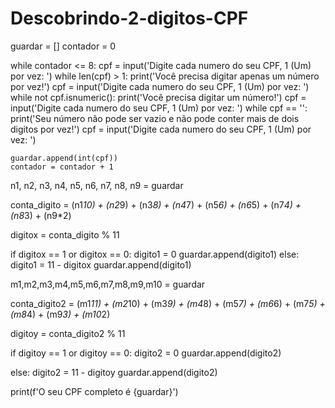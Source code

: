 # Descobrindo-2-digitos-CPF


guardar = []
contador = 0


while contador <= 8:
    cpf = input('Digite cada numero do seu CPF, 1 (Um) por vez: ')
    while len(cpf) > 1:
               print('Você precisa digitar apenas um número por vez!')
               cpf = input('Digite cada numero do seu CPF, 1 (Um) por vez: ')
               while not cpf.isnumeric():
                        print('Você precisa digitar um número!')
                        cpf = input('Digite cada numero do seu CPF, 1 (Um) por vez: ')
                        while cpf == '':
                          print('Seu número não pode ser vazio e não pode conter mais de dois digitos por vez!')
                          cpf = input('Digite cada numero do seu CPF, 1 (Um) por vez: ')

    guardar.append(int(cpf))
    contador = contador + 1


n1, n2, n3, n4, n5, n6, n7, n8, n9 = guardar

conta_digito = (n1*10) + (n2*9) + (n3*8) + (n4*7) + (n5*6) + (n6*5) + (n7*4) + (n8*3) + (n9*2)

digitox = conta_digito % 11


if digitox == 1 or digitox == 0:
    digito1 = 0
    guardar.append(digito1)
else:
    digito1 = 11 - digitox
    guardar.append(digito1)


m1,m2,m3,m4,m5,m6,m7,m8,m9,m10 = guardar

conta_digito2 = (m1*11) + (m2*10) + (m3*9) + (m4*8) + (m5*7) + (m6*6) + (m7*5) + (m8*4) + (m9*3) + (m10*2)

digitoy = conta_digito2 % 11


if digitoy == 1 or digitoy == 0:
    digito2 = 0
    guardar.append(digito2)

else:
    digito2 = 11 - digitoy
    guardar.append(digito2)

print(f'O seu CPF completo é {guardar}')




